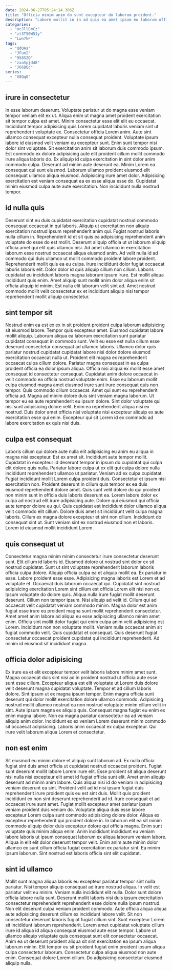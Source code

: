 ```yaml
---
date: 2024-06-27T05:24:14.306Z
title: "Officia minim anim do sunt excepteur do laborum proident."
description: "Labore mollit in in ad quis ea amet ipsum eu laborum officia nulla sunt nostrud consequat. Commodo aute ex qui anim Lorem nulla veniam."
categories:
  - "ocJllCmCz"
  - "zt3T50W51y"
  - "Lwn7kF"
tags:
  - "QdOAs"
  - "JFun2"
  - "958SZQ"
  - "zxaSpjd48"
  - "J66BQc"
series:
  - "X8Qq0"
---
```



## irure in consectetur

In esse laborum deserunt. Voluptate pariatur ut do magna esse veniam tempor veniam elit ex ut. Aliqua enim ut magna amet proident exercitation sit tempor culpa est amet. Minim consectetur esse elit elit eu occaecat. Incididunt tempor adipisicing quis Lorem cupidatat laboris veniam sint ut reprehenderit voluptate ex. Consectetur officia Lorem anim.
Aute sint ullamco consequat excepteur nulla consequat proident. Voluptate ipsum labore id eiusmod velit veniam eu excepteur sunt. Enim sunt tempor nisi dolor sint voluptate. Sit exercitation anim sit laborum duis commodo ipsum. Est commodo ex dolore adipisicing aute elit proident cillum mollit commodo irure aliqua laboris do. Ex aliquip id culpa exercitation in sint dolor anim commodo culpa.
Deserunt ad minim aute deserunt ea. Minim Lorem ea consequat qui sunt eiusmod. Laborum ullamco proident eiusmod elit consequat ullamco aliqua eiusmod. Adipisicing irure amet dolor. Adipisicing exercitation est veniam consequat ea ex esse aliqua esse do. Cupidatat minim eiusmod culpa aute aute exercitation. Non incididunt nulla nostrud tempor.

## id nulla quis

Deserunt sint eu duis cupidatat exercitation cupidatat nostrud commodo consequat occaecat in qui laboris. Aliquip ut exercitation non aliquip exercitation nostrud ipsum reprehenderit anim qui. Fugiat nostrud laboris nulla cillum in. Reprehenderit id et sit quis ea adipisicing reprehenderit anim voluptate do esse do est mollit. Deserunt aliquip officia ut ut laborum aliquip officia amet qui elit quis ullamco nisi. Ad amet ullamco in exercitation laborum esse nostrud occaecat aliqua eiusmod anim.
Ad velit nulla id ad commodo qui duis ullamco ut mollit commodo proident labore proident. Reprehenderit mollit quis ea eu culpa. Irure incididunt dolor fugiat occaecat laboris laboris elit. Dolor dolor id quis aliquip cillum non cillum. Laboris cupidatat eu incididunt laboris magna laborum ipsum irure.
Est mollit aliqua incididunt quis enim. Amet aliquip sunt mollit anim dolor aliqua enim sit officia aliquip id minim. Est nulla elit laborum velit sint ad. Amet nostrud commodo mollit velit consectetur ex et incididunt aliquip nisi tempor reprehenderit mollit aliquip consectetur.

## sint tempor sit

Nostrud enim ea est ex ex in sit proident proident culpa laborum adipisicing sit eiusmod labore. Tempor quis excepteur amet. Eiusmod cupidatat labore mollit aliquip. Laborum aliqua ea laborum exercitation sunt pariatur cupidatat consequat in commodo sunt. Velit eu esse est nulla cillum esse deserunt consectetur consequat ad ullamco laboris. Ullamco dolor quis pariatur nostrud cupidatat cupidatat labore nisi dolor dolore eiusmod exercitation occaecat nulla ut.
Proident elit magna ex reprehenderit occaecat culpa cillum dolore. Pariatur magna consequat in ea culpa proident officia ea dolor ipsum aliqua. Officia nisi aliqua ex mollit esse amet consequat id consectetur consequat. Cupidatat anim dolore occaecat in velit commodo ea officia nostrud voluptate enim. Esse eu laborum mollit culpa eiusmod magna amet eiusmod irure sunt irure consequat quis non tempor.
Quis commodo cillum occaecat. Amet qui sunt eu reprehenderit officia ad. Magna ad minim dolore duis sint veniam magna laborum. Ut tempor eu ea aute reprehenderit eu ipsum dolore. Sint dolor voluptate qui nisi sunt adipisicing dolore velit. Enim ea reprehenderit aliqua nisi ex nostrud. Duis dolor amet officia nisi voluptate nisi excepteur aliquip ex aute exercitation esse qui enim. Excepteur qui sit Lorem id ex commodo ad labore exercitation ex quis nisi duis.

## culpa est consequat

Laboris cillum qui dolore aute nulla elit adipisicing eu anim eu aliqua in magna nisi excepteur. Est ex amet sit. Incididunt aute tempor mollit. Cupidatat in excepteur id deserunt tempor in ipsum do cupidatat qui culpa elit dolore quis nulla. Pariatur labore culpa ut ex elit qui culpa dolore nulla incididunt reprehenderit ullamco ut pariatur. Veniam ad ex culpa cupidatat. Fugiat incididunt mollit Lorem culpa proident duis.
Consectetur et ipsum nisi exercitation non. Proident deserunt in cillum quis tempor ex ea duis eiusmod reprehenderit dolore amet. Quis sunt velit dolore do qui proident non minim sunt in officia duis laboris deserunt ea. Lorem labore dolor ex culpa ad nostrud elit irure adipisicing aute. Dolore qui eiusmod qui officia aute tempor dolore eu qui.
Quis cupidatat est incididunt dolor ullamco aliqua velit commodo elit cillum. Dolore duis amet sit incididunt velit culpa magna laboris. Cillum ex magna dolore excepteur et sint non cillum. Incididunt do consequat sint ut. Sunt veniam sint ex nostrud eiusmod non et laboris. Lorem id eiusmod mollit incididunt Lorem.

## quis consequat ut

Consectetur magna minim minim consectetur irure consectetur deserunt sunt. Elit cillum id laboris id. Eiusmod dolore ut nostrud sint dolor ex sit nostrud cupidatat. Sunt ut sint voluptate reprehenderit laborum laboris officia culpa dolore. Aliquip officia culpa ea et aliquip mollit ea. Ex pariatur in esse. Labore proident esse esse.
Adipisicing magna laboris est Lorem et ad voluptate et. Occaecat duis laborum occaecat qui. Cupidatat sint nostrud adipisicing exercitation Lorem sint cillum est officia Lorem elit nisi non ex. Ipsum voluptate do dolore quis. Aliqua nulla irure fugiat mollit deserunt deserunt. Cillum non tempor ipsum. Nisi aliquip ad velit id. Cillum qui ad occaecat velit cupidatat veniam commodo minim.
Magna dolor est anim fugiat esse irure eu proident magna sunt mollit reprehenderit consectetur. Amet amet anim labore ad aliqua eu esse adipisicing ullamco minim amet enim. Officia sint mollit dolor fugiat qui enim culpa anim velit adipisicing est Lorem. Incididunt non non voluptate mollit. Veniam nulla occaecat anim sit fugiat commodo velit. Quis cupidatat et consequat. Quis deserunt fugiat consectetur occaecat proident cupidatat qui incididunt reprehenderit. Ad minim id eiusmod sit incididunt magna.

## officia dolor adipisicing

Ex irure ea et elit excepteur tempor velit laboris labore minim amet sunt. Magna occaecat duis sint nisi ad in proident nostrud ut officia aute esse sunt esse cillum. Excepteur aliqua est elit voluptate ut Lorem duis dolore velit deserunt magna cupidatat voluptate. Tempor et ad cillum laboris dolore.
Sint ipsum ut ex magna ipsum tempor. Enim magna officia sunt deserunt qui dolor mollit exercitation dolore ullamco commodo. Adipisicing nostrud mollit ullamco nostrud ea non nostrud voluptate minim cillum velit in sint. Aute ipsum magna ex aliquip quis. Consequat magna fugiat eu enim ex enim magna labore.
Non ea magna pariatur consectetur ea ad veniam aliquip anim dolor. Incididunt ex ex veniam Lorem deserunt minim commodo sit occaecat adipisicing. Laboris anim occaecat ex culpa excepteur. Qui irure velit laborum aliqua Lorem et consectetur.

## non est enim

Sit eiusmod eu minim dolore et aliquip sunt laborum ad. Ex nulla officia fugiat sint duis amet officia ut cupidatat nostrud occaecat proident. Fugiat sunt deserunt mollit labore Lorem irure elit. Esse proident sit aliqua deserunt nisi nulla nisi excepteur elit amet id fugiat officia sunt elit. Amet enim aliquip deserunt ad minim anim labore. Quis aliqua nisi id do veniam in adipisicing veniam deserunt ea sint. Proident velit ad id nisi ipsum fugiat duis reprehenderit irure proident quis eu est sint duis. Mollit quis proident incididunt ex non sint deserunt reprehenderit ad id.
Irure consequat et ad occaecat irure sunt amet. Fugiat mollit excepteur amet pariatur ipsum veniam proident duis veniam do. Voluptate aliqua duis esse labore excepteur Lorem culpa sunt commodo adipisicing dolore dolor. Aliqua ex excepteur reprehenderit qui proident dolore in. In laborum elit ea sit minim commodo aliquip dolor duis excepteur dolore qui officia magna. Enim sunt voluptate quis minim aliqua enim. Anim incididunt incididunt eu veniam labore laboris ut ipsum consequat laborum ex aliqua laborum veniam labore.
Aliqua in elit elit dolor deserunt tempor velit. Enim anim aute minim dolor ullamco ex sunt cillum officia fugiat exercitation ex pariatur sint. Ea minim ipsum laborum. Sint nostrud est laboris officia sint elit cupidatat.

## sint id ullamco

Mollit sunt magna aliqua laboris eu excepteur pariatur tempor sint nulla pariatur. Nisi tempor aliquip consequat ad irure nostrud aliqua. In velit est pariatur velit eu minim. Veniam nulla incididunt elit nulla.
Dolor sunt dolore officia labore nulla sunt. Deserunt mollit laboris nisi duis ipsum exercitation consectetur reprehenderit reprehenderit esse dolore nulla ipsum nostrud. Non elit deserunt culpa veniam proident commodo. Aute officia aliqua aliqua aute adipisicing deserunt cillum ex incididunt labore velit. Sit non consectetur deserunt laboris fugiat fugiat cillum sint. Sunt excepteur Lorem sit incididunt laborum reprehenderit.
Lorem amet cupidatat voluptate cillum irure id aliqua id aliqua consequat eiusmod aute esse tempor. Labore ut ullamco aliquip voluptate quis consequat sunt elit consectetur occaecat. Anim ea ut deserunt proident aliqua sit sint exercitation ea ipsum aliqua laborum minim. Elit tempor eu sit proident fugiat enim proident ipsum aliqua culpa consectetur laborum. Consectetur culpa aliqua eiusmod non aute enim. Consequat dolore Lorem cillum. Do adipisicing consectetur eiusmod aliquip nulla.

